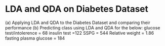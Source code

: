 # LDA and QDA on Diabetes Dataset
(a) Applying LDA and QDA to the Diabetes Dataset and comparing their performance
(b) Predicting class using LDA and QDA for the below:
    glucose test/intolerence = 68 
    insulin test =122
    SSPG = 544
    Relative weight = 1.86
    fasting plasma glucose = 184

